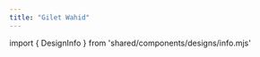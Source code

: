 ```yaml
---
title: "Gilet Wahid"
---
```


import { DesignInfo } from 'shared/components/designs/info.mjs'

<DesignInfo design='wahid' docs />

